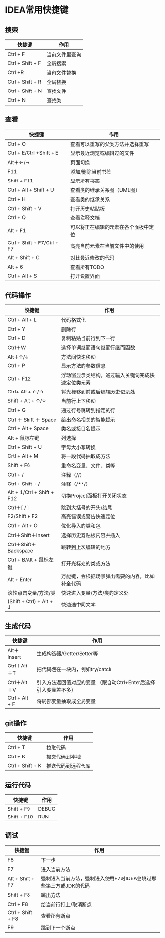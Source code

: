 # IDEA常用快捷键

## 搜索

| 快捷键           | 作用           |
| ---------------- | -------------- |
| Ctrl + F         | 当前文件里查询 |
| Ctrl + Shift + F | 全局搜索       |
| Ctrl +R          | 当前文件替换   |
| Ctrl + Shift + R | 全局替换       |
| Ctrl + Shift + N | 查找文件       |
| Ctrl + N         | 查找类         |

## 查看

| 快捷键                      | 作用                                 |
| --------------------------- | ------------------------------------ |
| Ctrl + O                    | 查看可以重写的父类方法并选择重写     |
| Ctrl + E/Ctrl +Shift + E    | 显示最近浏览或编辑过的文件           |
| Alt＋←/→                    | 页面切换                             |
| F11                         | 添加/删除当前书签                    |
| Shift + F11                 | 显示所有书签                         |
| Ctrl + Alt + Shift + U      | 查看类的继承关系图（UML图）          |
| Ctrl + H                    | 查看类的继承关系                     |
| Ctrl + Shift + V            | 打开历史粘贴板                       |
| Ctrl + Q                    | 查看注释文档                         |
| Alt + F1                    | 可以将正在编辑的元素在各个面板中定位 |
| Ctrl + Shift + F7/Ctrl + F7 | 高亮当前元素在当前文件中的使用       |
| Alt + Shift + C             | 对比最近修改的代码                   |
| Alt + 6                     | 查看所有TODO                         |
| Ctrl + Alt + S              | 打开设置界面                         |

## 代码操作

| 快捷键                     | 作用                                               |
| -------------------------- | -------------------------------------------------- |
| Ctrl + Alt + L             | 代码格式化                                         |
| Ctrl + Y                   | 删除行                                             |
| Ctrl + D                   | 复制粘贴当前行到下一行                             |
| Ctrl＋W                    | 选择单词继而语句继而行继而函数                     |
| Alt＋↑/↓                   | 方法间快速移动                                     |
| Ctrl + P                   | 显示方法的参数信息                                 |
| Ctrl + F12                 | 浮动窗显示类结构，通过输入关键词完成快速定位类元素 |
| Ctrl+ Alt + ←/→            | 将光标移到前或后编辑历史记录处                     |
| Shift + Alt + ↑/↓          | 当前行上下移动                                     |
| Ctrl + G                   | 通过行号跳转到指定的行                             |
| Ctrl ＋ Shift ＋ Space     | 给出命名相关的智能提示                             |
| Ctrl + Alt + Space         | 类名或接口名提示                                   |
| Alt + 鼠标左键             | 列选择                                             |
| Ctrl + Shift + U           | 字母大小写转换                                     |
| Crtl + Alt + M             | 将一段代码抽取成方法                               |
| Shift + F6                 | 重命名变量、文件、类等                             |
| Ctrl + /                   | 注释（//）                                         |
| Ctrl + Shift + /           | 注释（/**/）                                       |
| Alt + 1/Ctrl + Shift + F12 | 切换Project面板打开关闭状态                        |
| Ctrl＋[ / ]                | 跳到大括号的开头/结尾                              |
| F2/Shift + F2              | 高亮错误或警告快速定位                             |
| Ctrl + Alt + O             | 优化导入的类和包                                   |
| Ctrl＋Shift＋Insert        | 选择历史剪贴板内容并插入                           |
| Ctrl＋Shift＋Backspace     | 跳转到上次编辑的地方                               |
| Ctrl + B/Alt + 鼠标左键    | 打开光标处的类或方法                               |
| Alt + Enter                | 万能键，会根据场景弹出需要的内容，比如补全代码     |
| 滚轮点击变量/方法/类       | 快速进入变量/方法/类的定义处                       |
| (Shift + Ctrl) + Alt + J   | 快速选中同文本                                     |

## 生成代码

| 快捷键         | 作用                                                         |
| -------------- | ------------------------------------------------------------ |
| Alt＋Insert    | 生成构造器/Getter/Setter等                                   |
| Ctrl＋Alt＋T   | 把代码包在一块内，例如try/catch                              |
| Ctrl＋Alt＋V   | 引入方法返回值对应的变量 （跟自动Ctrl+Enter后选择引入变量差不多） |
| Ctrl + Alt + F | 将局部变量抽取成全局变量                                     |

## git操作

| 快捷键           | 作用               |
| ---------------- | ------------------ |
| Ctrl + T         | 拉取代码           |
| Ctrl + K         | 提交代码到本地     |
| Ctrl + Shift + K | 推送代码到远程仓库 |

## 运行代码

| 快捷键      | 作用  |
| ----------- | ----- |
| Shift + F9  | DEBUG |
| Shift + F10 | RUN   |

## 调试

| 快捷键            | 作用                                                         |
| ----------------- | ------------------------------------------------------------ |
| F8                | 下一步                                                       |
| F7                | 进入当前方法                                                 |
| Alt + Shift + F7  | 强制进入当前方法，强制进入使用F7时IDEA会跳过那些第三方或JDK的代码 |
| Shift + F8        | 跳出方法                                                     |
| Ctrl + F8         | 给当前行打上/取消断点                                        |
| Ctrl + Shift + F8 | 查看所有断点                                                 |
| F9                | 跳到下一个断点                                               |